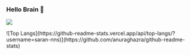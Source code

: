 ### Hello Brain 👋
![](multiplot_.gif)
<p align="center">
<!--<img src="connectivity.gif" width="500" height="400"/>-->
  </p>
![Top Langs](https://github-readme-stats.vercel.app/api/top-langs/?username=saran-nns)](https://github.com/anuraghazra/github-readme-stats)

